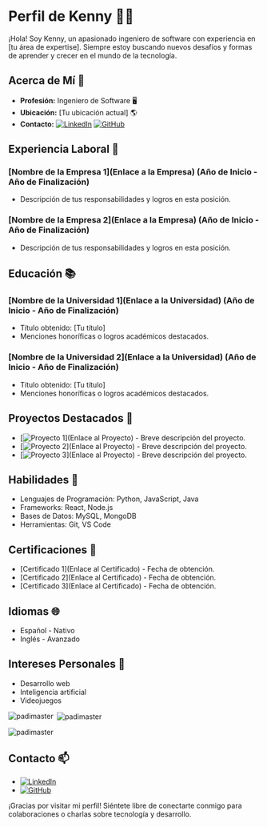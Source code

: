 # Perfil de Kenny 👨‍💻

¡Hola! Soy Kenny, un apasionado ingeniero de software con experiencia en [tu área de expertise]. Siempre estoy buscando nuevos desafíos y formas de aprender y crecer en el mundo de la tecnología.

## Acerca de Mí 🚀

- **Profesión:** Ingeniero de Software 🖥️
- **Ubicación:** [Tu ubicación actual] 🌎
- **Contacto:** [![LinkedIn](https://img.shields.io/badge/LinkedIn-Connect-blue)](https://www.linkedin.com/in/tu-perfil-de-linkedin) [![GitHub](https://img.shields.io/badge/GitHub-Follow-brightgreen)](https://github.com/tu-usuario-de-github)

## Experiencia Laboral 💼

### [Nombre de la Empresa 1](Enlace a la Empresa) (Año de Inicio - Año de Finalización)

- Descripción de tus responsabilidades y logros en esta posición.

### [Nombre de la Empresa 2](Enlace a la Empresa) (Año de Inicio - Año de Finalización)

- Descripción de tus responsabilidades y logros en esta posición.

## Educación 📚

### [Nombre de la Universidad 1](Enlace a la Universidad) (Año de Inicio - Año de Finalización)

- Título obtenido: [Tu título]
- Menciones honoríficas o logros académicos destacados.

### [Nombre de la Universidad 2](Enlace a la Universidad) (Año de Inicio - Año de Finalización)

- Título obtenido: [Tu título]
- Menciones honoríficas o logros académicos destacados.

## Proyectos Destacados 🚀

- [![Proyecto 1](https://img.shields.io/badge/Proyecto%201-Ver%20en%20GitHub-brightgreen)](Enlace al Proyecto) - Breve descripción del proyecto.
- [![Proyecto 2](https://img.shields.io/badge/Proyecto%202-Ver%20en%20GitHub-brightgreen)](Enlace al Proyecto) - Breve descripción del proyecto.
- [![Proyecto 3](https://img.shields.io/badge/Proyecto%203-Ver%20en%20GitHub-brightgreen)](Enlace al Proyecto) - Breve descripción del proyecto.

## Habilidades 🔧

- Lenguajes de Programación: Python, JavaScript, Java
- Frameworks: React, Node.js
- Bases de Datos: MySQL, MongoDB
- Herramientas: Git, VS Code

## Certificaciones 📜

- [Certificado 1](Enlace al Certificado) - Fecha de obtención.
- [Certificado 2](Enlace al Certificado) - Fecha de obtención.
- [Certificado 3](Enlace al Certificado) - Fecha de obtención.

## Idiomas 🌐

- Español - Nativo
- Inglés - Avanzado

## Intereses Personales 🌟

- Desarrollo web
- Inteligencia artificial
- Videojuegos
 
<p><img align="left" src="https://github-readme-stats.vercel.app/api/top-langs?username=padimaster&show_icons=true&locale=en&layout=compact" alt="padimaster" /></p>

<p>&nbsp;<img align="center" src="https://github-readme-stats.vercel.app/api?username=padimaster&show_icons=true&locale=en" alt="padimaster" /></p>

<p><img align="center" src="https://github-readme-streak-stats.herokuapp.com/?user=padimaster&" alt="padimaster" /></p>

## Contacto 📫

- [![LinkedIn](https://img.shields.io/badge/LinkedIn-Connect-blue)](https://www.linkedin.com/in/tu-perfil-de-linkedin)
- [![GitHub](https://img.shields.io/badge/GitHub-Follow-brightgreen)](https://github.com/tu-usuario-de-github)

¡Gracias por visitar mi perfil! Siéntete libre de conectarte conmigo para colaboraciones o charlas sobre tecnología y desarrollo.
